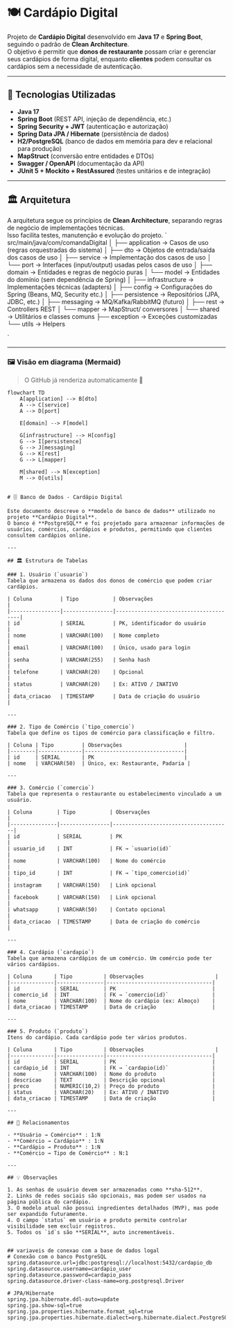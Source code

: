 # 🍽️ Cardápio Digital

Projeto de **Cardápio Digital** desenvolvido em **Java 17** e **Spring Boot**, seguindo o padrão de **Clean Architecture**.  
O objetivo é permitir que **donos de restaurante** possam criar e gerenciar seus cardápios de forma digital, enquanto **clientes** podem consultar os cardápios sem a necessidade de autenticação.  

---

## 🚀 Tecnologias Utilizadas

- **Java 17**
- **Spring Boot** (REST API, injeção de dependência, etc.)
- **Spring Security + JWT** (autenticação e autorização)
- **Spring Data JPA / Hibernate** (persistência de dados)
- **H2/PostgreSQL** (banco de dados em memória para dev e relacional para produção)
- **MapStruct** (conversão entre entidades e DTOs)
- **Swagger / OpenAPI** (documentação da API)
- **JUnit 5 + Mockito + RestAssured** (testes unitários e de integração)

---

## 🏛️ Arquitetura

A arquitetura segue os princípios de **Clean Architecture**, separando regras de negócio de implementações técnicas.  
Isso facilita testes, manutenção e evolução do projeto.
`
src/main/java/com/comandaDigital
│
├── application → Casos de uso (regras orquestradas do sistema)
│ ├── dto → Objetos de entrada/saída dos casos de uso
│ ├── service → Implementação dos casos de uso
│ └── port → Interfaces (input/output) usadas pelos casos de uso
│
├── domain → Entidades e regras de negócio puras
│ └── model → Entidades do domínio (sem dependência de Spring)
│
├── infrastructure → Implementações técnicas (adapters)
│ ├── config → Configurações do Spring (Beans, MQ, Security etc.)
│ ├── persistence → Repositórios (JPA, JDBC, etc.)
│ ├── messaging → MQ/Kafka/RabbitMQ (futuro)
│ ├── rest → Controllers REST
│ └── mapper → MapStruct/ conversores
│
└── shared → Utilitários e classes comuns
├── exception → Exceções customizadas
└── utils → Helpers

`

---

### 🖼️ Visão em diagrama (Mermaid)
> O GitHub já renderiza automaticamente 🎉

```mermaid
flowchart TD
    A[application] --> B[dto]
    A --> C[service]
    A --> D[port]

    E[domain] --> F[model]

    G[infrastructure] --> H[config]
    G --> I[persistence]
    G --> J[messaging]
    G --> K[rest]
    G --> L[mapper]

    M[shared] --> N[exception]
    M --> O[utils]


# 🗄️ Banco de Dados - Cardápio Digital

Este documento descreve o **modelo de banco de dados** utilizado no projeto **Cardápio Digital**.  
O banco é **PostgreSQL** e foi projetado para armazenar informações de usuários, comércios, cardápios e produtos, permitindo que clientes consultem cardápios online.

---

## 🏛️ Estrutura de Tabelas

### 1. Usuário (`usuario`)
Tabela que armazena os dados dos donos de comércio que podem criar cardápios.

| Coluna         | Tipo           | Observações                           |
|----------------|----------------|---------------------------------------|
| id             | SERIAL         | PK, identificador do usuário          |
| nome           | VARCHAR(100)   | Nome completo                          |
| email          | VARCHAR(100)   | Único, usado para login               |
| senha          | VARCHAR(255)   | Senha hash                            |
| telefone       | VARCHAR(20)    | Opcional                              |
| status         | VARCHAR(20)    | Ex: ATIVO / INATIVO                   |
| data_criacao   | TIMESTAMP      | Data de criação do usuário            |

---

### 2. Tipo de Comércio (`tipo_comercio`)
Tabela que define os tipos de comércio para classificação e filtro.

| Coluna | Tipo         | Observações                    |
|--------|--------------|--------------------------------|
| id     | SERIAL       | PK                             |
| nome   | VARCHAR(50)  | Único, ex: Restaurante, Padaria |

---

### 3. Comércio (`comercio`)
Tabela que representa o restaurante ou estabelecimento vinculado a um usuário.

| Coluna        | Tipo           | Observações                          |
|---------------|----------------|--------------------------------------|
| id            | SERIAL         | PK                                   |
| usuario_id    | INT            | FK → `usuario(id)`                   |
| nome          | VARCHAR(100)   | Nome do comércio                     |
| tipo_id       | INT            | FK → `tipo_comercio(id)`             |
| instagram     | VARCHAR(150)   | Link opcional                        |
| facebook      | VARCHAR(150)   | Link opcional                        |
| whatsapp      | VARCHAR(50)    | Contato opcional                      |
| data_criacao  | TIMESTAMP      | Data de criação do comércio          |

---

### 4. Cardápio (`cardapio`)
Tabela que armazena cardápios de um comércio. Um comércio pode ter vários cardápios.

| Coluna       | Tipo          | Observações                       |
|--------------|---------------|----------------------------------|
| id           | SERIAL        | PK                               |
| comercio_id  | INT           | FK → `comercio(id)`              |
| nome         | VARCHAR(100)  | Nome do cardápio (ex: Almoço)    |
| data_criacao | TIMESTAMP     | Data de criação                  |

---

### 5. Produto (`produto`)
Itens do cardápio. Cada cardápio pode ter vários produtos.

| Coluna       | Tipo          | Observações                       |
|--------------|---------------|----------------------------------|
| id           | SERIAL        | PK                               |
| cardapio_id  | INT           | FK → `cardapio(id)`              |
| nome         | VARCHAR(100)  | Nome do produto                  |
| descricao    | TEXT          | Descrição opcional               |
| preco        | NUMERIC(10,2) | Preço do produto                 |
| status       | VARCHAR(20)   | Ex: ATIVO / INATIVO              |
| data_criacao | TIMESTAMP     | Data de criação                  |

---

## 🔗 Relacionamentos

- **Usuário → Comércio** : 1:N  
- **Comércio → Cardápio** : 1:N  
- **Cardápio → Produto** : 1:N  
- **Comércio → Tipo de Comércio** : N:1  

---

## 💡 Observações

1. As senhas de usuário devem ser armazenadas como **sha-512**.  
2. Links de redes sociais são opcionais, mas podem ser usados na página pública do cardápio.  
3. O modelo atual não possui ingredientes detalhados (MVP), mas pode ser expandido futuramente.  
4. O campo `status` em usuário e produto permite controlar visibilidade sem excluir registros.  
5. Todos os `id`s são **SERIAL**, auto incrementáveis.  
  

## variaveis de conexao com a base de dados logal
# Conexão com o banco PostgreSQL
spring.datasource.url=jdbc:postgresql://localhost:5432/cardapio_db
spring.datasource.username=cardapio_user
spring.datasource.password=cardapio_pass
spring.datasource.driver-class-name=org.postgresql.Driver

# JPA/Hibernate
spring.jpa.hibernate.ddl-auto=update
spring.jpa.show-sql=true
spring.jpa.properties.hibernate.format_sql=true
spring.jpa.properties.hibernate.dialect=org.hibernate.dialect.PostgreSQLDialect
